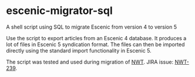 escenic-migrator-sql
====================

A shell script using SQL to migrate Escenic from version 4 to version 5

Use the script to export articles from an Escenic 4 database. It produces a lot of files in Escenic 5 syndication format. The files can then be imported directly using the standard import functionality in Escenic 5.

The script was tested and used during migration of [NWT](http://nwt.se). JIRA issue: [NWT-239](https://bricco.atlassian.net/browse/NWT-239).
